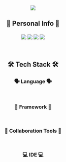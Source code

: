 <!--- Header --->

<h1 align='center'>
<img src="https://capsule-render.vercel.app/api?type=waving&color=gradient&customColorList=2,2,2,2,2,2&height=250&section=header&text=Welcome&fontSize=50&animation=twinkling&fontColor=FFC079&fontAlignY=40&desc=to%20Lucio's%20Github&descAlign=60&descAlignY=55" />
</h1>

<!--- Personal Info --->
<h2 align='center'>🧐 Personal Info 🧐</h2>

<h3 align='center'>

<a target="_blank"><img src="https://img.shields.io/badge/Notion-333333?style=flat&logo=Notion&logoColor=FFFFFF"/></a>
<a href="https://www.linkedin.com/in/se-young-yoon-1545b0239" target="_blank"><img src="https://img.shields.io/badge/LinkedIn-0A66C2?style=flat&logo=LinkedIn&logoColor=FFFFFF&link=https://www.linkedin.com/in/se-young-yoon-1545b0239"/></a> 
<a href="mailto:syy258577@gmail.com" target="_blank"><img src="https://img.shields.io/badge/Gmail-EA4335?style=flat&logo=Gmail&logoColor=FFFFFF"/></a> 
<a href="mailto:syy2585@naver.com" target="_blank"><img src="https://img.shields.io/badge/Naver-03C75A?style=flat&logo=Naver&logoColor=FFFFFF"/></a>

</h3>

<br>
<!--- Tech Stack --->
<h2 align='center'>🛠️ Tech Stack 🛠️</h2>

<h3 align='center'>🗣️ Language 🗣️</h3>

<br>
<h3 align='center'>🔧 Framework 🔧</h3>

<br>
<h3 align='center'>🤝 Collaboration Tools 🤝</h3>

<br>
<h3 align='center'>💻 IDE 💻</h3>
